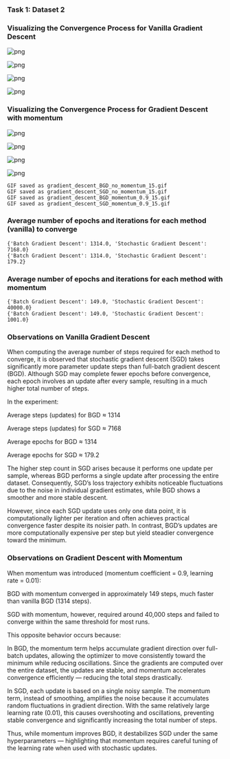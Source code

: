 ### Task 1: Dataset 2



### Visualizing the Convergence Process for Vanilla Gradient Descent






    
![png](Task1_dataset2_files/Task1_dataset2_10_2.png)
    



    


    
![png](Task1_dataset2_files/Task1_dataset2_10_5.png)
    







    
![png](Task1_dataset2_files/Task1_dataset2_11_2.png)
    



    


    
![png](Task1_dataset2_files/Task1_dataset2_11_5.png)
    


### Visualizing the Convergence Process for Gradient Descent with momentum





    
![png](Task1_dataset2_files/Task1_dataset2_13_2.png)
    




    
![png](Task1_dataset2_files/Task1_dataset2_13_5.png)
    





    
![png](Task1_dataset2_files/Task1_dataset2_14_2.png)
    





    
![png](Task1_dataset2_files/Task1_dataset2_14_5.png)
    



    GIF saved as gradient_descent_BGD_no_momentum_15.gif
    GIF saved as gradient_descent_SGD_no_momentum_15.gif
    GIF saved as gradient_descent_BGD_momentum_0.9_15.gif
    GIF saved as gradient_descent_SGD_momentum_0.9_15.gif
    

### Average number of epochs and iterations for each method (vanilla) to converge




    {'Batch Gradient Descent': 1314.0, 'Stochastic Gradient Descent': 7168.0}
    {'Batch Gradient Descent': 1314.0, 'Stochastic Gradient Descent': 179.2}
    

### Average number of epochs and iterations for each method with momentum



    {'Batch Gradient Descent': 149.0, 'Stochastic Gradient Descent': 40000.0}
    {'Batch Gradient Descent': 149.0, 'Stochastic Gradient Descent': 1001.0}
    

### Observations on Vanilla Gradient Descent

When computing the average number of steps required for each method to converge, it is observed that stochastic gradient descent (SGD) takes significantly more parameter update steps than full-batch gradient descent (BGD). Although SGD may complete fewer epochs before convergence, each epoch involves an update after every sample, resulting in a much higher total number of steps.

In the experiment:

Average steps (updates) for BGD ≈ 1314

Average steps (updates) for SGD ≈ 7168

Average epochs for BGD ≈ 1314

Average epochs for SGD ≈ 179.2

The higher step count in SGD arises because it performs one update per sample, whereas BGD performs a single update after processing the entire dataset. Consequently, SGD’s loss trajectory exhibits noticeable fluctuations due to the noise in individual gradient estimates, while BGD shows a smoother and more stable descent.

However, since each SGD update uses only one data point, it is computationally lighter per iteration and often achieves practical convergence faster despite its noisier path. In contrast, BGD’s updates are more computationally expensive per step but yield steadier convergence toward the minimum.

### Observations on Gradient Descent with Momentum
When momentum was introduced (momentum coefficient = 0.9, learning rate = 0.01):

BGD with momentum converged in approximately 149 steps, much faster than vanilla BGD (1314 steps).

SGD with momentum, however, required around 40,000 steps and failed to converge within the same threshold for most runs.

This opposite behavior occurs because:

In BGD, the momentum term helps accumulate gradient direction over full-batch updates, allowing the optimizer to move consistently toward the minimum while reducing oscillations. Since the gradients are computed over the entire dataset, the updates are stable, and momentum accelerates convergence efficiently — reducing the total steps drastically.

In SGD, each update is based on a single noisy sample. The momentum term, instead of smoothing, amplifies the noise because it accumulates random fluctuations in gradient direction. With the same relatively large learning rate (0.01), this causes overshooting and oscillations, preventing stable convergence and significantly increasing the total number of steps.

Thus, while momentum improves BGD, it destabilizes SGD under the same hyperparameters — highlighting that momentum requires careful tuning of the learning rate when used with stochastic updates.
